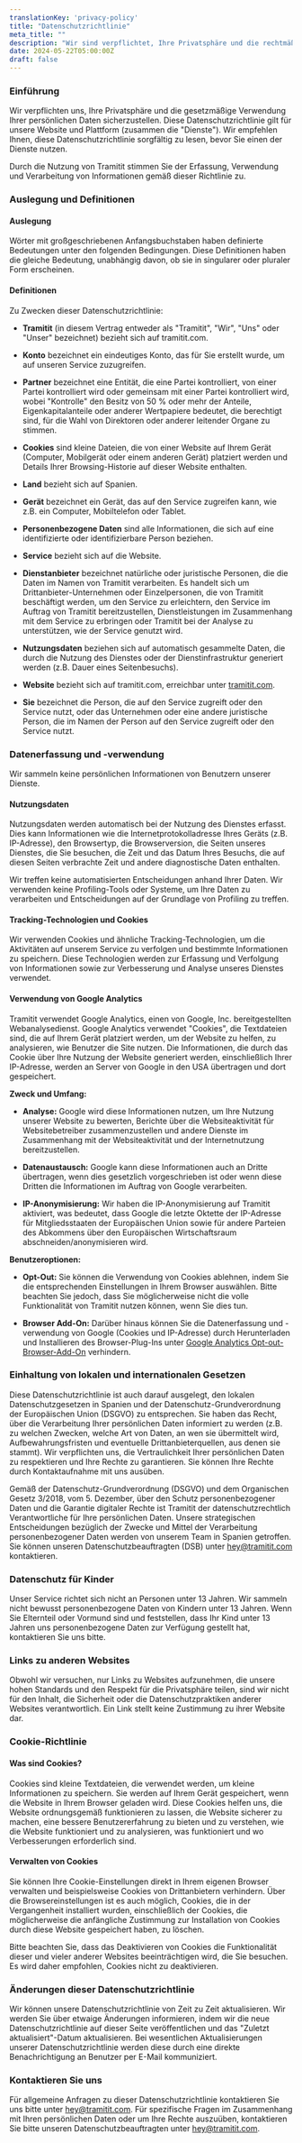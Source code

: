 ```yaml
---
translationKey: 'privacy-policy'
title: "Datenschutzrichtlinie"
meta_title: ""
description: "Wir sind verpflichtet, Ihre Privatsphäre und die rechtmäßige Nutzung Ihrer persönlichen Daten sowohl auf unserer Website als auch auf unserer Plattform zu gewährleisten."
date: 2024-05-22T05:00:00Z
draft: false
---
```


### Einführung

Wir verpflichten uns, Ihre Privatsphäre und die gesetzmäßige Verwendung Ihrer persönlichen Daten sicherzustellen. Diese Datenschutzrichtlinie gilt für unsere Website und Plattform (zusammen die "Dienste"). Wir empfehlen Ihnen, diese Datenschutzrichtlinie sorgfältig zu lesen, bevor Sie einen der Dienste nutzen.

Durch die Nutzung von Tramitit stimmen Sie der Erfassung, Verwendung und Verarbeitung von Informationen gemäß dieser Richtlinie zu.

### Auslegung und Definitionen

#### Auslegung

Wörter mit großgeschriebenen Anfangsbuchstaben haben definierte Bedeutungen unter den folgenden Bedingungen. Diese Definitionen haben die gleiche Bedeutung, unabhängig davon, ob sie in singularer oder pluraler Form erscheinen.

#### Definitionen

Zu Zwecken dieser Datenschutzrichtlinie:

- **Tramitit** (in diesem Vertrag entweder als "Tramitit", "Wir", "Uns" oder "Unser" bezeichnet) bezieht sich auf tramitit.com.

- **Konto** bezeichnet ein eindeutiges Konto, das für Sie erstellt wurde, um auf unseren Service zuzugreifen.
- **Partner** bezeichnet eine Entität, die eine Partei kontrolliert, von einer Partei kontrolliert wird oder gemeinsam mit einer Partei kontrolliert wird, wobei "Kontrolle" den Besitz von 50 % oder mehr der Anteile, Eigenkapitalanteile oder anderer Wertpapiere bedeutet, die berechtigt sind, für die Wahl von Direktoren oder anderer leitender Organe zu stimmen.
- **Cookies** sind kleine Dateien, die von einer Website auf Ihrem Gerät (Computer, Mobilgerät oder einem anderen Gerät) platziert werden und Details Ihrer Browsing-Historie auf dieser Website enthalten.
- **Land** bezieht sich auf Spanien.
- **Gerät** bezeichnet ein Gerät, das auf den Service zugreifen kann, wie z.B. ein Computer, Mobiltelefon oder Tablet.
- **Personenbezogene Daten** sind alle Informationen, die sich auf eine identifizierte oder identifizierbare Person beziehen.
- **Service** bezieht sich auf die Website.
- **Dienstanbieter** bezeichnet natürliche oder juristische Personen, die die Daten im Namen von Tramitit verarbeiten. Es handelt sich um Drittanbieter-Unternehmen oder Einzelpersonen, die von Tramitit beschäftigt werden, um den Service zu erleichtern, den Service im Auftrag von Tramitit bereitzustellen, Dienstleistungen im Zusammenhang mit dem Service zu erbringen oder Tramitit bei der Analyse zu unterstützen, wie der Service genutzt wird.
- **Nutzungsdaten** beziehen sich auf automatisch gesammelte Daten, die durch die Nutzung des Dienstes oder der Dienstinfrastruktur generiert werden (z.B. Dauer eines Seitenbesuchs).
- **Website** bezieht sich auf tramitit.com, erreichbar unter [tramitit.com](https://tramitit.com/).
- **Sie** bezeichnet die Person, die auf den Service zugreift oder den Service nutzt, oder das Unternehmen oder eine andere juristische Person, die im Namen der Person auf den Service zugreift oder den Service nutzt.

### Datenerfassung und -verwendung

Wir sammeln keine persönlichen Informationen von Benutzern unserer Dienste.

#### Nutzungsdaten

Nutzungsdaten werden automatisch bei der Nutzung des Dienstes erfasst. Dies kann Informationen wie die Internetprotokolladresse Ihres Geräts (z.B. IP-Adresse), den Browsertyp, die Browserversion, die Seiten unseres Dienstes, die Sie besuchen, die Zeit und das Datum Ihres Besuchs, die auf diesen Seiten verbrachte Zeit und andere diagnostische Daten enthalten.

Wir treffen keine automatisierten Entscheidungen anhand Ihrer Daten. Wir verwenden keine Profiling-Tools oder Systeme, um Ihre Daten zu verarbeiten und Entscheidungen auf der Grundlage von Profiling zu treffen.

#### Tracking-Technologien und Cookies

Wir verwenden Cookies und ähnliche Tracking-Technologien, um die Aktivitäten auf unserem Service zu verfolgen und bestimmte Informationen zu speichern. Diese Technologien werden zur Erfassung und Verfolgung von Informationen sowie zur Verbesserung und Analyse unseres Dienstes verwendet.

#### Verwendung von Google Analytics

Tramitit verwendet Google Analytics, einen von Google, Inc. bereitgestellten Webanalysedienst. Google Analytics verwendet "Cookies", die Textdateien sind, die auf Ihrem Gerät platziert werden, um der Website zu helfen, zu analysieren, wie Benutzer die Site nutzen. Die Informationen, die durch das Cookie über Ihre Nutzung der Website generiert werden, einschließlich Ihrer IP-Adresse, werden an Server von Google in den USA übertragen und dort gespeichert.

**Zweck und Umfang:**

- **Analyse:** Google wird diese Informationen nutzen, um Ihre Nutzung unserer Website zu bewerten, Berichte über die Websiteaktivität für Websitebetreiber zusammenzustellen und andere Dienste im Zusammenhang mit der Websiteaktivität und der Internetnutzung bereitzustellen.

- **Datenaustausch:** Google kann diese Informationen auch an Dritte übertragen, wenn dies gesetzlich vorgeschrieben ist oder wenn diese Dritten die Informationen im Auftrag von Google verarbeiten.
- **IP-Anonymisierung:** Wir haben die IP-Anonymisierung auf Tramitit aktiviert, was bedeutet, dass Google die letzte Oktette der IP-Adresse für Mitgliedsstaaten der Europäischen Union sowie für andere Parteien des Abkommens über den Europäischen Wirtschaftsraum abschneiden/anonymisieren wird.

**Benutzeroptionen:**

- **Opt-Out:** Sie können die Verwendung von Cookies ablehnen, indem Sie die entsprechenden Einstellungen in Ihrem Browser auswählen. Bitte beachten Sie jedoch, dass Sie möglicherweise nicht die volle Funktionalität von Tramitit nutzen können, wenn Sie dies tun.

- **Browser Add-On:** Darüber hinaus können Sie die Datenerfassung und -verwendung von Google (Cookies und IP-Adresse) durch Herunterladen und Installieren des Browser-Plug-Ins unter [Google Analytics Opt-out-Browser-Add-On](https://tools.google.com/dlpage/gaoptout/) verhindern.

### Einhaltung von lokalen und internationalen Gesetzen

Diese Datenschutzrichtlinie ist auch darauf ausgelegt, den lokalen Datenschutzgesetzen in Spanien und der Datenschutz-Grundverordnung der Europäischen Union (DSGVO) zu entsprechen. Sie haben das Recht, über die Verarbeitung Ihrer persönlichen Daten informiert zu werden (z.B. zu welchen Zwecken, welche Art von Daten, an wen sie übermittelt wird, Aufbewahrungsfristen und eventuelle Drittanbieterquellen, aus denen sie stammt). Wir verpflichten uns, die Vertraulichkeit Ihrer persönlichen Daten zu respektieren und Ihre Rechte zu garantieren. Sie können Ihre Rechte durch Kontaktaufnahme mit uns ausüben.

Gemäß der Datenschutz-Grundverordnung (DSGVO) und dem Organischen Gesetz 3/2018, vom 5. Dezember, über den Schutz personenbezogener Daten und die Garantie digitaler Rechte ist Tramitit der datenschutzrechtlich Verantwortliche für Ihre persönlichen Daten. Unsere strategischen Entscheidungen bezüglich der Zwecke und Mittel der Verarbeitung personenbezogener Daten werden von unserem Team in Spanien getroffen. Sie können unseren Datenschutzbeauftragten (DSB) unter hey@tramitit.com kontaktieren.

### Datenschutz für Kinder

Unser Service richtet sich nicht an Personen unter 13 Jahren. Wir sammeln nicht bewusst personenbezogene Daten von Kindern unter 13 Jahren. Wenn Sie Elternteil oder Vormund sind und feststellen, dass Ihr Kind unter 13 Jahren uns personenbezogene Daten zur Verfügung gestellt hat, kontaktieren Sie uns bitte.

### Links zu anderen Websites

Obwohl wir versuchen, nur Links zu Websites aufzunehmen, die unsere hohen Standards und den Respekt für die Privatsphäre teilen, sind wir nicht für den Inhalt, die Sicherheit oder die Datenschutzpraktiken anderer Websites verantwortlich. Ein Link stellt keine Zustimmung zu ihrer Website dar.

### Cookie-Richtlinie

#### Was sind Cookies?

Cookies sind kleine Textdateien, die verwendet werden, um kleine Informationen zu speichern. Sie werden auf Ihrem Gerät gespeichert, wenn die Website in Ihrem Browser geladen wird. Diese Cookies helfen uns, die Website ordnungsgemäß funktionieren zu lassen, die Website sicherer zu machen, eine bessere Benutzererfahrung zu bieten und zu verstehen, wie die Website funktioniert und zu analysieren, was funktioniert und wo Verbesserungen erforderlich sind.

#### Verwalten von Cookies

Sie können Ihre Cookie-Einstellungen direkt in Ihrem eigenen Browser verwalten und beispielsweise Cookies von Drittanbietern verhindern. Über die Browsereinstellungen ist es auch möglich, Cookies, die in der Vergangenheit installiert wurden, einschließlich der Cookies, die möglicherweise die anfängliche Zustimmung zur Installation von Cookies durch diese Website gespeichert haben, zu löschen.

Bitte beachten Sie, dass das Deaktivieren von Cookies die Funktionalität dieser und vieler anderer Websites beeinträchtigen wird, die Sie besuchen. Es wird daher empfohlen, Cookies nicht zu deaktivieren.

### Änderungen dieser Datenschutzrichtlinie

Wir können unsere Datenschutzrichtlinie von Zeit zu Zeit aktualisieren. Wir werden Sie über etwaige Änderungen informieren, indem wir die neue Datenschutzrichtlinie auf dieser Seite veröffentlichen und das "Zuletzt aktualisiert"-Datum aktualisieren. Bei wesentlichen Aktualisierungen unserer Datenschutzrichtlinie werden diese durch eine direkte Benachrichtigung an Benutzer per E-Mail kommuniziert.

### Kontaktieren Sie uns

Für allgemeine Anfragen zu dieser Datenschutzrichtlinie kontaktieren Sie uns bitte unter hey@tramitit.com. Für spezifische Fragen im Zusammenhang mit Ihren persönlichen Daten oder um Ihre Rechte auszuüben, kontaktieren Sie bitte unseren Datenschutzbeauftragten unter hey@tramitit.com.